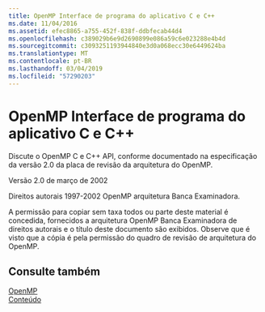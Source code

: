 ```yaml
---
title: OpenMP Interface de programa do aplicativo C e C++
ms.date: 11/04/2016
ms.assetid: efec8865-a755-452f-838f-ddbfecab44d4
ms.openlocfilehash: c389029b6e9d2690899e086a59c6e023288e4b4d
ms.sourcegitcommit: c3093251193944840e3d0a068ecc30e6449624ba
ms.translationtype: MT
ms.contentlocale: pt-BR
ms.lasthandoff: 03/04/2019
ms.locfileid: "57290203"
---
```

# <a name="openmp-c-and-c-application-program-interface"></a>OpenMP Interface de programa do aplicativo C e C++

Discute o OpenMP C e C++ API, conforme documentado na especificação da versão 2.0 da placa de revisão da arquitetura do OpenMP.

Versão 2.0 de março de 2002

Direitos autorais 1997-2002 OpenMP arquitetura Banca Examinadora.

A permissão para copiar sem taxa todos ou parte deste material é concedida, fornecidos a arquitetura OpenMP Banca Examinadora de direitos autorais e o título deste documento são exibidos. Observe que é visto que a cópia é pela permissão do quadro de revisão de arquitetura do OpenMP.

## <a name="see-also"></a>Consulte também

[OpenMP](../../parallel/openmp/openmp-in-visual-cpp.md)<br/>
[Conteúdo](../../parallel/openmp/contents.md)
